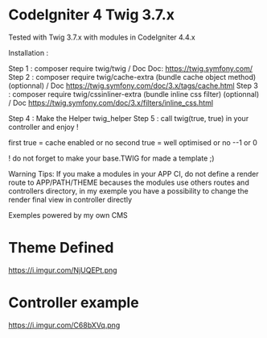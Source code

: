 # CodeIgniter 4 Twig 3.7.x

Tested with Twig 3.7.x with modules in CodeIgniter 4.4.x

Installation : 

Step 1 : composer require twig/twig / Doc  Doc: https://twig.symfony.com/
Step 2 : composer require twig/cache-extra (bundle cache object method) (optionnal) / Doc https://twig.symfony.com/doc/3.x/tags/cache.html
Step 3 : composer require twig/cssinliner-extra (bundle inline css filter) (optionnal) / Doc https://twig.symfony.com/doc/3.x/filters/inline_css.html

Step 4 : Make the Helper twig_helper
Step 5 : call twig(true, true) in your controller and enjoy !

first true  = cache enabled or no
second true = well optimised or no --1 or 0

! do not forget to make your base.TWIG for made a template ;)

Warning Tips:
If you make a modules in your APP CI, do not define a render route to APP/PATH/THEME becauses the modules use others routes and controllers directory, in my exemple you have a possibility to change the render final view in controller directly

Exemples powered by my own CMS 

# Theme Defined
https://i.imgur.com/NjUQEPt.png

# Controller example
https://i.imgur.com/C68bXVq.png
